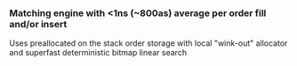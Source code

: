 ### Matching engine with <1ns (~800as) average per order fill and/or insert

Uses preallocated on the stack order storage with local "wink-out" allocator and superfast deterministic bitmap linear search
